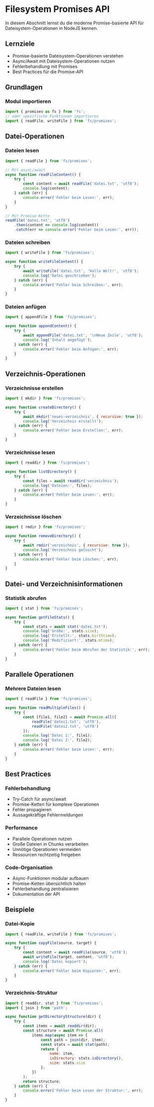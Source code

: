 # Filesystem Promises API

In diesem Abschnitt lernst du die moderne Promise-basierte API für Dateisystem-Operationen in NodeJS kennen.

## Lernziele

- Promise-basierte Dateisystem-Operationen verstehen
- Async/Await mit Dateisystem-Operationen nutzen
- Fehlerbehandlung mit Promises
- Best Practices für die Promise-API

## Grundlagen

### Modul importieren
```javascript
import { promises as fs } from 'fs';
// oder spezifische Funktionen importieren
import { readFile, writeFile } from 'fs/promises';
```

## Datei-Operationen

### Dateien lesen
```javascript
import { readFile } from 'fs/promises';

// Mit async/await
async function readFileContent() {
    try {
        const content = await readFile('datei.txt', 'utf8');
        console.log(content);
    } catch (err) {
        console.error('Fehler beim Lesen:', err);
    }
}

// Mit Promise-Kette
readFile('datei.txt', 'utf8')
    .then(content => console.log(content))
    .catch(err => console.error('Fehler beim Lesen:', err));
```

### Dateien schreiben
```javascript
import { writeFile } from 'fs/promises';

async function writeFileContent() {
    try {
        await writeFile('datei.txt', 'Hallo Welt!', 'utf8');
        console.log('Datei geschrieben');
    } catch (err) {
        console.error('Fehler beim Schreiben:', err);
    }
}
```

### Dateien anfügen
```javascript
import { appendFile } from 'fs/promises';

async function appendContent() {
    try {
        await appendFile('datei.txt', '\nNeue Zeile', 'utf8');
        console.log('Inhalt angefügt');
    } catch (err) {
        console.error('Fehler beim Anfügen:', err);
    }
}
```

## Verzeichnis-Operationen

### Verzeichnisse erstellen
```javascript
import { mkdir } from 'fs/promises';

async function createDirectory() {
    try {
        await mkdir('neues-verzeichnis', { recursive: true });
        console.log('Verzeichnis erstellt');
    } catch (err) {
        console.error('Fehler beim Erstellen:', err);
    }
}
```

### Verzeichnisse lesen
```javascript
import { readdir } from 'fs/promises';

async function listDirectory() {
    try {
        const files = await readdir('verzeichnis');
        console.log('Dateien:', files);
    } catch (err) {
        console.error('Fehler beim Lesen:', err);
    }
}
```

### Verzeichnisse löschen
```javascript
import { rmdir } from 'fs/promises';

async function removeDirectory() {
    try {
        await rmdir('verzeichnis', { recursive: true });
        console.log('Verzeichnis gelöscht');
    } catch (err) {
        console.error('Fehler beim Löschen:', err);
    }
}
```

## Datei- und Verzeichnisinformationen

### Statistik abrufen
```javascript
import { stat } from 'fs/promises';

async function getFileStats() {
    try {
        const stats = await stat('datei.txt');
        console.log('Größe:', stats.size);
        console.log('Erstellt:', stats.birthtime);
        console.log('Modifiziert:', stats.mtime);
    } catch (err) {
        console.error('Fehler beim Abrufen der Statistik:', err);
    }
}
```

## Parallele Operationen

### Mehrere Dateien lesen
```javascript
import { readFile } from 'fs/promises';

async function readMultipleFiles() {
    try {
        const [file1, file2] = await Promise.all([
            readFile('datei1.txt', 'utf8'),
            readFile('datei2.txt', 'utf8')
        ]);
        console.log('Datei 1:', file1);
        console.log('Datei 2:', file2);
    } catch (err) {
        console.error('Fehler beim Lesen:', err);
    }
}
```

## Best Practices

### Fehlerbehandlung
- Try-Catch für async/await
- Promise-Ketten für komplexe Operationen
- Fehler propagieren
- Aussagekräftige Fehlermeldungen

### Performance
- Parallele Operationen nutzen
- Große Dateien in Chunks verarbeiten
- Unnötige Operationen vermeiden
- Ressourcen rechtzeitig freigeben

### Code-Organisation
- Async-Funktionen modular aufbauen
- Promise-Ketten übersichtlich halten
- Fehlerbehandlung zentralisieren
- Dokumentation der API

## Beispiele

### Datei-Kopie
```javascript
import { readFile, writeFile } from 'fs/promises';

async function copyFile(source, target) {
    try {
        const content = await readFile(source, 'utf8');
        await writeFile(target, content, 'utf8');
        console.log('Datei kopiert');
    } catch (err) {
        console.error('Fehler beim Kopieren:', err);
    }
}
```

### Verzeichnis-Struktur
```javascript
import { readdir, stat } from 'fs/promises';
import { join } from 'path';

async function getDirectoryStructure(dir) {
    try {
        const items = await readdir(dir);
        const structure = await Promise.all(
            items.map(async item => {
                const path = join(dir, item);
                const stats = await stat(path);
                return {
                    name: item,
                    isDirectory: stats.isDirectory(),
                    size: stats.size
                };
            })
        );
        return structure;
    } catch (err) {
        console.error('Fehler beim Lesen der Struktur:', err);
    }
}
```